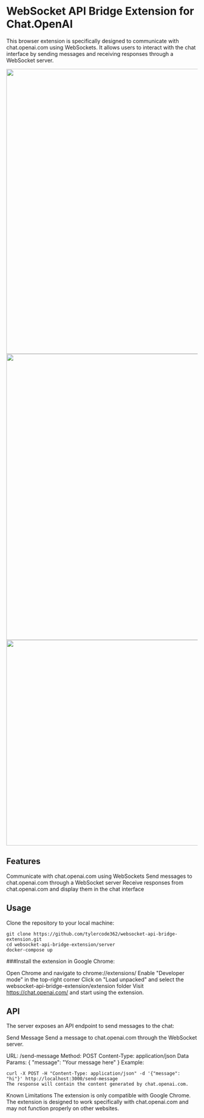 # WebSocket API Bridge Extension for Chat.OpenAI
This browser extension is specifically designed to communicate with chat.openai.com using WebSockets. It allows users to interact with the chat interface by sending messages and receiving responses through a WebSocket server.

<img width="750" alt="" src="https://user-images.githubusercontent.com/22150402/232227769-95f1fef1-2914-4162-bfad-c95b850a28a1.png">

<img width="753" alt="" src="https://user-images.githubusercontent.com/22150402/232227774-ba1a2e4d-7576-4ab1-820a-5ffd09f1c4dd.png">

<img width="541" alt="" src="https://user-images.githubusercontent.com/22150402/232227783-828d7dd4-d942-4bca-8033-f530f225858f.png">


## Features
Communicate with chat.openai.com using WebSockets
Send messages to chat.openai.com through a WebSocket server
Receive responses from chat.openai.com and display them in the chat interface

## Usage
Clone the repository to your local machine:

```
git clone https://github.com/tylercode362/websocket-api-bridge-extension.git
cd websocket-api-bridge-extension/server
docker-compose up
``` 

###Install the extension in Google Chrome:

Open Chrome and navigate to chrome://extensions/
Enable "Developer mode" in the top-right corner
Click on "Load unpacked" and select the websocket-api-bridge-extension/extension folder
Visit https://chat.openai.com/ and start using the extension.

## API
The server exposes an API endpoint to send messages to the chat:

Send Message
Send a message to chat.openai.com through the WebSocket server.

URL: /send-message
Method: POST
Content-Type: application/json
Data Params: { "message": "Your message here" }
Example:

```
curl -X POST -H "Content-Type: application/json" -d '{"message": "hi"}' http://localhost:3000/send-message
The response will contain the content generated by chat.openai.com.
```

Known Limitations
The extension is only compatible with Google Chrome.
The extension is designed to work specifically with chat.openai.com and may not function properly on other websites.
